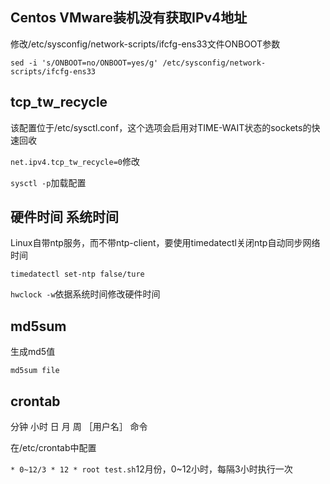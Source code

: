 ## Centos VMware装机没有获取IPv4地址

修改/etc/sysconfig/network-scripts/ifcfg-ens33文件ONBOOT参数

```shell
sed -i 's/ONBOOT=no/ONBOOT=yes/g' /etc/sysconfig/network-scripts/ifcfg-ens33
```



## tcp_tw_recycle

该配置位于/etc/sysctl.conf，这个选项会启用对TIME-WAIT状态的sockets的快速回收

`net.ipv4.tcp_tw_recycle=0`修改

`sysctl -p`加载配置



## 硬件时间 系统时间 

Linux自带ntp服务，而不带ntp-client，要使用timedatectl关闭ntp自动同步网络时间

`timedatectl set-ntp false/ture	 	`

`hwclock -w`依据系统时间修改硬件时间



## md5sum

生成md5值

`md5sum file`



## crontab

分钟 小时 日 月 周 ［用户名］ 命令

在/etc/crontab中配置

`* 0~12/3 * 12 * root test.sh`12月份，0~12小时，每隔3小时执行一次